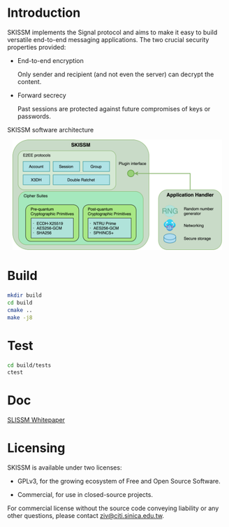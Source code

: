 # Introduction

SKISSM implements the Signal protocol and aims to make it easy to build versatile end-to-end messaging applications. The two crucial security properties provided:

 - End-to-end encryption

   Only sender and recipient (and not even the server) can decrypt the content.

 - Forward secrecy

   Past sessions are protected against future compromises of keys or passwords.

SKISSM software architecture

<p align="center">
  <img src="doc/skissm-software-architecture.png" width="480" />
</p>

# Build

``` bash
mkdir build
cd build
cmake ..
make -j8
```

# Test

``` bash
cd build/tests
ctest
```

# Doc

[SLISSM Whitepaper](doc/skissm-whitepaper-v1.2.0.pdf)

# Licensing

SKISSM is available under two licenses:

 - GPLv3, for the growing ecosystem of Free and Open Source Software.

 - Commercial, for use in closed-source projects.

For commercial license without the source code conveying liability or any other questions,
please contact <ziv@citi.sinica.edu.tw>.